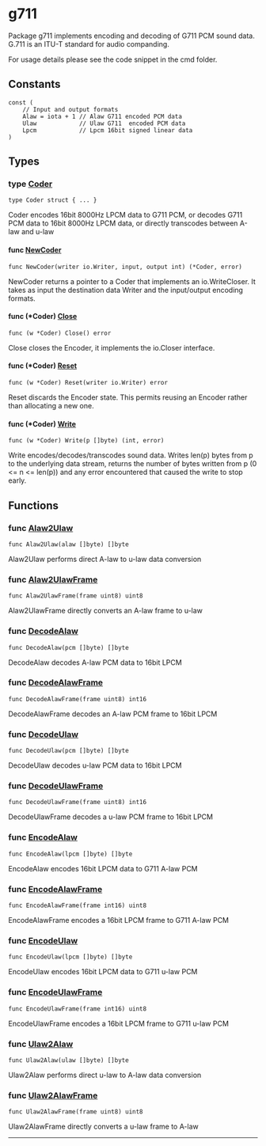 # g711

Package g711 implements encoding and decoding of G711 PCM sound data.
G.711 is an ITU-T standard for audio companding.

For usage details please see the code snippet in the cmd folder.

## Constants

```golang
const (
    // Input and output formats
    Alaw = iota + 1 // Alaw G711 encoded PCM data
    Ulaw            // Ulaw G711  encoded PCM data
    Lpcm            // Lpcm 16bit signed linear data
)
```

## Types

### type [Coder](/g711.go#L32)

`type Coder struct { ... }`

Coder encodes 16bit 8000Hz LPCM data to G711 PCM, or
decodes G711 PCM data to 16bit 8000Hz LPCM data, or
directly transcodes between A-law and u-law

#### func [NewCoder](/g711.go#L40)

`func NewCoder(writer io.Writer, input, output int) (*Coder, error)`

NewCoder returns a pointer to a Coder that implements an io.WriteCloser.
It takes as input the destination data Writer and the input/output encoding formats.

#### func (*Coder) [Close](/g711.go#L90)

`func (w *Coder) Close() error`

Close closes the Encoder, it implements the io.Closer interface.

#### func (*Coder) [Reset](/g711.go#L96)

`func (w *Coder) Reset(writer io.Writer) error`

Reset discards the Encoder state. This permits reusing an Encoder rather than allocating a new one.

#### func (*Coder) [Write](/g711.go#L107)

`func (w *Coder) Write(p []byte) (int, error)`

Write encodes/decodes/transcodes sound data. Writes len(p) bytes from p to the underlying data stream,
returns the number of bytes written from p (0 <= n <= len(p)) and any error encountered
that caused the write to stop early.

## Functions

### func [Alaw2Ulaw](/alaw.go#L115)

`func Alaw2Ulaw(alaw []byte) []byte`

Alaw2Ulaw performs direct A-law to u-law data conversion

### func [Alaw2UlawFrame](/alaw.go#L124)

`func Alaw2UlawFrame(frame uint8) uint8`

Alaw2UlawFrame directly converts an A-law frame to u-law

### func [DecodeAlaw](/alaw.go#L99)

`func DecodeAlaw(pcm []byte) []byte`

DecodeAlaw decodes A-law PCM data to 16bit LPCM

### func [DecodeAlawFrame](/alaw.go#L110)

`func DecodeAlawFrame(frame uint8) int16`

DecodeAlawFrame decodes an A-law PCM frame to 16bit LPCM

### func [DecodeUlaw](/ulaw.go#L103)

`func DecodeUlaw(pcm []byte) []byte`

DecodeUlaw decodes u-law PCM data to 16bit LPCM

### func [DecodeUlawFrame](/ulaw.go#L114)

`func DecodeUlawFrame(frame uint8) int16`

DecodeUlawFrame decodes a u-law PCM frame to 16bit LPCM

### func [EncodeAlaw](/alaw.go#L74)

`func EncodeAlaw(lpcm []byte) []byte`

EncodeAlaw encodes 16bit LPCM data to G711 A-law PCM

### func [EncodeAlawFrame](/alaw.go#L83)

`func EncodeAlawFrame(frame int16) uint8`

EncodeAlawFrame encodes a 16bit LPCM frame to G711 A-law PCM

### func [EncodeUlaw](/ulaw.go#L79)

`func EncodeUlaw(lpcm []byte) []byte`

EncodeUlaw encodes 16bit LPCM data to G711 u-law PCM

### func [EncodeUlawFrame](/ulaw.go#L88)

`func EncodeUlawFrame(frame int16) uint8`

EncodeUlawFrame encodes a 16bit LPCM frame to G711 u-law PCM

### func [Ulaw2Alaw](/ulaw.go#L119)

`func Ulaw2Alaw(ulaw []byte) []byte`

Ulaw2Alaw performs direct u-law to A-law data conversion

### func [Ulaw2AlawFrame](/ulaw.go#L128)

`func Ulaw2AlawFrame(frame uint8) uint8`

Ulaw2AlawFrame directly converts a u-law frame to A-law

---
